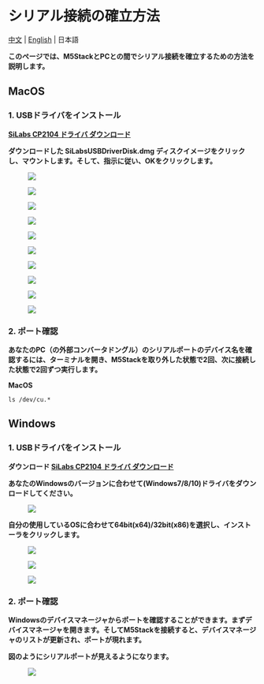 # シリアル接続の確立方法

[中文](zh_CN/related_documents/establish_serial_connection) | [English](en/related_documents/establish_serial_connection) | 日本語

**このページでは、M5StackとPCとの間でシリアル接続を確立するための方法を説明します。**

## MacOS

### 1. USBドライバをインストール

**[SiLabs CP2104 ドライバ ダウンロード](https://www.silabs.com/documents/public/software/Mac_OSX_VCP_Driver.zip)**

**ダウンロードした SiLabsUSBDriverDisk.dmg ディスクイメージをクリックし、マウントします。そして、指示に従い、OKをクリックします。**

<figure>
    <img src="assets/img/getting_started_pics/establish_serial_connection/macOS_CP2104_dmg.png">
</figure>

<figure>
    <img src="assets/img/getting_started_pics/establish_serial_connection/macOS_CP2104_pkg.png">
</figure>

<figure>
    <img src="assets/img/getting_started_pics/establish_serial_connection/2.png">
</figure>

<figure>
    <img src="assets/img/getting_started_pics/establish_serial_connection/3.png">
</figure>

<figure>
    <img src="assets/img/getting_started_pics/establish_serial_connection/4.png">
</figure>

<figure>
    <img src="assets/img/getting_started_pics/establish_serial_connection/5.png">
</figure>

<figure>
    <img src="assets/img/getting_started_pics/establish_serial_connection/6.png">
</figure>

<figure>
    <img src="assets/img/getting_started_pics/establish_serial_connection/7.png">
</figure>

<figure>
    <img src="assets/img/getting_started_pics/establish_serial_connection/8.png">
</figure>

<figure>
    <img src="assets/img/getting_started_pics/establish_serial_connection/9.png">
</figure>

### 2. ポート確認

**あなたのPC（の外部コンバータドングル）のシリアルポートのデバイス名を確認するには、ターミナルを開き、M5Stackを取り外した状態で2回、次に接続した状態で2回ずつ実行します。**

**MacOS**

    ls /dev/cu.*

## Windows

### 1. USBドライバをインストール

**ダウンロード [SiLabs CP2104 ドライバ ダウンロード](https://www.silabs.com/products/development-tools/software/usb-to-uart-bridge-vcp-drivers)**

**あなたのWindowsのバージョンに合わせて(Windows7/8/10)ドライバをダウンロードしてください。**

<figure>
    <img src="assets/img/getting_started_pics/establish_serial_connection/windows_download_CP2104_USB_driver.png">
</figure>

**自分の使用しているOSに合わせて64bit(x64)/32bit(x86)を選択し、インストーラをクリックします。**

<figure>
    <img src="assets/img/getting_started_pics/establish_serial_connection/windows_install_usb_driver01.png">
</figure>

<figure>
    <img src="assets/img/getting_started_pics/establish_serial_connection/windows_install_usb_driver02.png">
</figure>

<figure>
    <img src="assets/img/getting_started_pics/establish_serial_connection/windows_install_usb_driver03.png">
</figure>

### 2. ポート確認

**Windowsのデバイスマネージャからポートを確認することができます。まずデバイスマネージャを開きます。そしてM5Stackを接続すると、デバイスマネージャのリストが更新され、ポートが現れます。**

**図のようにシリアルポートが見えるようになります。**

<figure>
    <img src="assets/img/getting_started_pics/establish_serial_connection/windows_m5stack_in_device_manager.png">
</figure>
